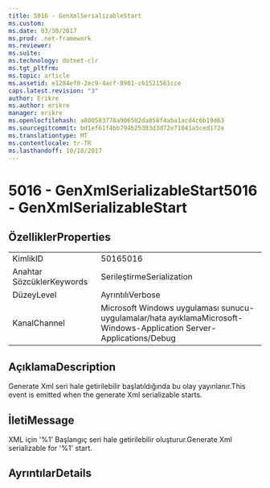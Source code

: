```yaml
---
title: 5016 - GenXmlSerializableStart
ms.custom: 
ms.date: 03/30/2017
ms.prod: .net-framework
ms.reviewer: 
ms.suite: 
ms.technology: dotnet-clr
ms.tgt_pltfrm: 
ms.topic: article
ms.assetid: e1284ef0-2ec9-4acf-8901-c61521561cce
caps.latest.revision: "3"
author: Erikre
ms.author: erikre
manager: erikre
ms.openlocfilehash: a800583778a906502da858f4aba1acd4c6b19d63
ms.sourcegitcommit: bd1ef61f4bb794b25383d3d72e71041a5ced172e
ms.translationtype: MT
ms.contentlocale: tr-TR
ms.lasthandoff: 10/18/2017
---
```

# <a name="5016---genxmlserializablestart"></a><span data-ttu-id="7a4b6-102">5016 - GenXmlSerializableStart</span><span class="sxs-lookup"><span data-stu-id="7a4b6-102">5016 - GenXmlSerializableStart</span></span>
## <a name="properties"></a><span data-ttu-id="7a4b6-103">Özellikler</span><span class="sxs-lookup"><span data-stu-id="7a4b6-103">Properties</span></span>  
  
|||  
|-|-|  
|<span data-ttu-id="7a4b6-104">Kimlik</span><span class="sxs-lookup"><span data-stu-id="7a4b6-104">ID</span></span>|<span data-ttu-id="7a4b6-105">5016</span><span class="sxs-lookup"><span data-stu-id="7a4b6-105">5016</span></span>|  
|<span data-ttu-id="7a4b6-106">Anahtar Sözcükler</span><span class="sxs-lookup"><span data-stu-id="7a4b6-106">Keywords</span></span>|<span data-ttu-id="7a4b6-107">Serileştirme</span><span class="sxs-lookup"><span data-stu-id="7a4b6-107">Serialization</span></span>|  
|<span data-ttu-id="7a4b6-108">Düzey</span><span class="sxs-lookup"><span data-stu-id="7a4b6-108">Level</span></span>|<span data-ttu-id="7a4b6-109">Ayrıntılı</span><span class="sxs-lookup"><span data-stu-id="7a4b6-109">Verbose</span></span>|  
|<span data-ttu-id="7a4b6-110">Kanal</span><span class="sxs-lookup"><span data-stu-id="7a4b6-110">Channel</span></span>|<span data-ttu-id="7a4b6-111">Microsoft Windows uygulaması sunucu-uygulamalar/hata ayıklama</span><span class="sxs-lookup"><span data-stu-id="7a4b6-111">Microsoft-Windows-Application Server-Applications/Debug</span></span>|  
  
## <a name="description"></a><span data-ttu-id="7a4b6-112">Açıklama</span><span class="sxs-lookup"><span data-stu-id="7a4b6-112">Description</span></span>  
 <span data-ttu-id="7a4b6-113">Generate Xml seri hale getirilebilir başlatıldığında bu olay yayınlanır.</span><span class="sxs-lookup"><span data-stu-id="7a4b6-113">This event is emitted when the generate Xml serializable starts.</span></span>  
  
## <a name="message"></a><span data-ttu-id="7a4b6-114">İleti</span><span class="sxs-lookup"><span data-stu-id="7a4b6-114">Message</span></span>  
 <span data-ttu-id="7a4b6-115">XML için '%1' Başlangıç seri hale getirilebilir oluşturur.</span><span class="sxs-lookup"><span data-stu-id="7a4b6-115">Generate Xml serializable for '%1' start.</span></span>  
  
## <a name="details"></a><span data-ttu-id="7a4b6-116">Ayrıntılar</span><span class="sxs-lookup"><span data-stu-id="7a4b6-116">Details</span></span>
